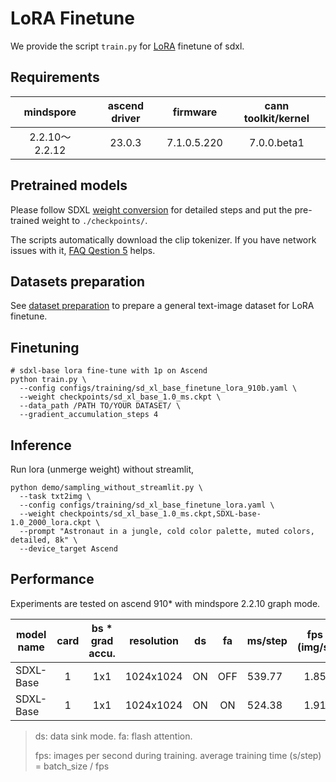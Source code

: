 # LoRA Finetune

We provide the script `train.py` for [LoRA](https://arxiv.org/abs/2106.09685) finetune of sdxl.

## Requirements

| mindspore      | ascend driver | firmware    | cann toolkit/kernel |
| :--------------: | :------------: |:----------: |:------------------: |
| 2.2.10～2.2.12 | 23.0.3        | 7.1.0.5.220 | 7.0.0.beta1         |

## Pretrained models

Please follow SDXL [weight conversion](./preparation.md#convert-pretrained-checkpoint) for detailed steps and put the pre-trained weight to `./checkpoints/`.

The scripts automatically download the clip tokenizer. If you have network issues with it, [FAQ Qestion 5](./faq_cn.md#5-连接不上huggingface-报错-cant-load-tokenizer-for-openaiclip-vit-large-patch14) helps.

## Datasets preparation

See [dataset preparation](./preparation.md#general-text-image-datasets) to prepare a general text-image dataset for LoRA finetune.

## Finetuning

```shell
# sdxl-base lora fine-tune with 1p on Ascend
python train.py \
  --config configs/training/sd_xl_base_finetune_lora_910b.yaml \
  --weight checkpoints/sd_xl_base_1.0_ms.ckpt \
  --data_path /PATH TO/YOUR DATASET/ \
  --gradient_accumulation_steps 4
```

## Inference
Run lora (unmerge weight) without streamlit,

```shell
python demo/sampling_without_streamlit.py \
  --task txt2img \
  --config configs/training/sd_xl_base_finetune_lora.yaml \
  --weight checkpoints/sd_xl_base_1.0_ms.ckpt,SDXL-base-1.0_2000_lora.ckpt \
  --prompt "Astronaut in a jungle, cold color palette, muted colors, detailed, 8k" \
  --device_target Ascend
```

## Performance

Experiments are tested on ascend 910* with mindspore 2.2.10 graph mode.

| model name      | card | bs * grad accu. |   resolution       |   ds   | fa |   ms/step  |   fps (img/s)|
|---------------|:------------------:|:----------------:|:----------------:|:--:|:----------------:|------------------|:----------------:|
| SDXL-Base     |      1            |      1x1             |     1024x1024         | ON    |OFF       |       539.77         |    1.85       |
| SDXL-Base     |      1            |      1x1             |     1024x1024         | ON| ON |       524.38          |    1.91   |
> ds: data sink mode. fa: flash attention.
>
> fps: images per second during training. average training time (s/step) = batch_size / fps
